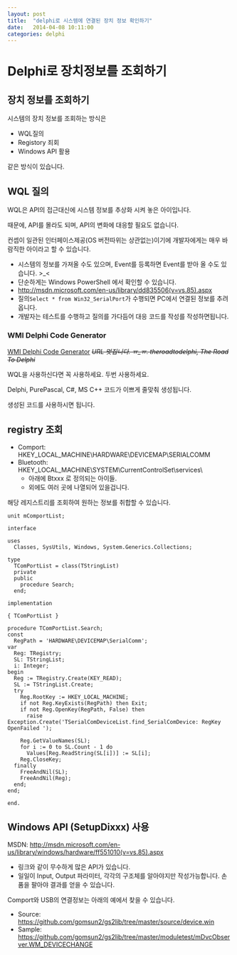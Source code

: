 ```yaml
---
layout: post
title:  "delphi로 시스템에 연결된 장치 정보 확인하기"
date:   2014-04-08 10:11:00
categories: delphi
---
```

# Delphi로 장치정보를 조회하기

## 장치 정보를 조회하기

시스템의 장치 정보를 조회하는 방식은

- WQL질의
- Registory 죄회
- Windows API 활용

같은 방식이 있습니다.

## WQL 질의

WQL은 API의 접근대신에 시스템 정보를 추상화 시켜 놓은 아이입니다.

때문에, API를 몰라도 되며, API의 변화에 대응할 필요도 없습니다.

컨셉이 일관된 인터페이스제공(OS 버전따위는 상관없는)이기에 개발자에게는 매우 바람직한 아이라고 할 수 있습니다.

- 시스템의 정보를 가져올 수도 있으며, Event를 등록하면 Event를 받아 올 수도 있습니다. >_<
 - 단순하게는 Windows PowerShell 에서 확인할 수 있습니다.
 - http://msdn.microsoft.com/en-us/library/dd835506(v=vs.85).aspx
 - 질의`Select * from Win32_SerialPort`가 수행되면 PC에서 연결된 정보를 추려 옵니다.
- 개발자는 테스트를 수행하고 질의를 가다듬어 대응 코드를 작성를 작성하면됩니다.

### WMI Delphi Code Generator

[WMI Delphi Code Generator](http://theroadtodelphi.wordpress.com/wmi-delphi-code-creator/) 
*~~URL 멋집니다. ㅠ_ㅠ. theroadtodelphi, The Road To Delphi~~*

WQL을 사용하신다면 꼭 사용하세요. 두번 사용하세요.

Delphi, PurePascal, C#, MS C++ 코드가 이쁘게 줄맞춰 생성됩니다.

생성된 코드를 사용하시면 됩니다.

## registry 조회

- Comport: HKEY_LOCAL_MACHINE\HARDWARE\DEVICEMAP\SERIALCOMM
- Bluetooth: HKEY_LOCAL_MACHINE\SYSTEM\CurrentControlSet\services\
  - 아래에 Btxxx 로 정의되는 아이들.
  - 외에도 여러 곳에 나열되어 있을겁니다.

해당 레지스트리를 조회하여 원하는 정보를 취합할 수 있습니다.

```delphi
unit mComportList;

interface

uses
  Classes, SysUtils, Windows, System.Generics.Collections;

type
  TComPortList = class(TStringList)
  private
  public
    procedure Search;
  end;

implementation

{ TComPortList }

procedure TComPortList.Search;
const
  RegPath = 'HARDWARE\DEVICEMAP\SerialComm';
var
  Reg: TRegistry;
  SL: TStringList;
  i: Integer;
begin
  Reg := TRegistry.Create(KEY_READ);
  SL := TStringList.Create;
  try
    Reg.RootKey := HKEY_LOCAL_MACHINE;
    if not Reg.KeyExists(RegPath) then Exit;
    if not Reg.OpenKey(RegPath, False) then
      raise Exception.Create('TSerialComDeviceList.find_SerialComDevice: RegKey OpenFailed ');

    Reg.GetValueNames(SL);
    for i := 0 to SL.Count - 1 do
      Values[Reg.ReadString(SL[i])] := SL[i];
    Reg.CloseKey;
  finally
    FreeAndNil(SL);
    FreeAndNil(Reg);
  end;
end;

end.
```


## Windows API (SetupDixxx) 사용

MSDN: http://msdn.microsoft.com/en-us/library/windows/hardware/ff551010(v=vs.85).aspx

- 링크와 같이 무수하게 많은 API가 있습니다.
- 일일이 Input, Output 파라미터, 각각의 구조체를 알아야지만 작성가능합니다. 손품을 팔아야 결과를 얻을 수 있습니다.

Comport와 USB의 연결정보는 아래의 예에서 찾을 수 있습니다.

- Source: https://github.com/gomsun2/gs2lib/tree/master/source/device.win
- Sample: https://github.com/gomsun2/gs2lib/tree/master/moduletest/mDvcObserver.WM_DEVICECHANGE





